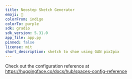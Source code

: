 ```yaml
---
title: Neostep Sketch Generator
emoji: 🐢
colorFrom: indigo
colorTo: purple
sdk: gradio
sdk_version: 5.31.0
app_file: app.py
pinned: false
license: mit
short_description: sketch to shoe using GAN pix2pix
---
```


Check out the configuration reference at https://huggingface.co/docs/hub/spaces-config-reference
